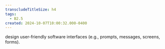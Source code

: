 ```yaml
---
transcludeTitleSize: h4
tags:
  - B2.5
created: 2024-10-07T10:00:32.000-0400
---
```

design user-friendly software interfaces (e.g., prompts, messages, screens, forms).